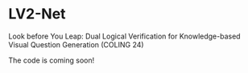 # LV2-Net
Look before You Leap: Dual Logical Verification for Knowledge-based Visual Question Generation (COLING 24)

The code is coming soon!
